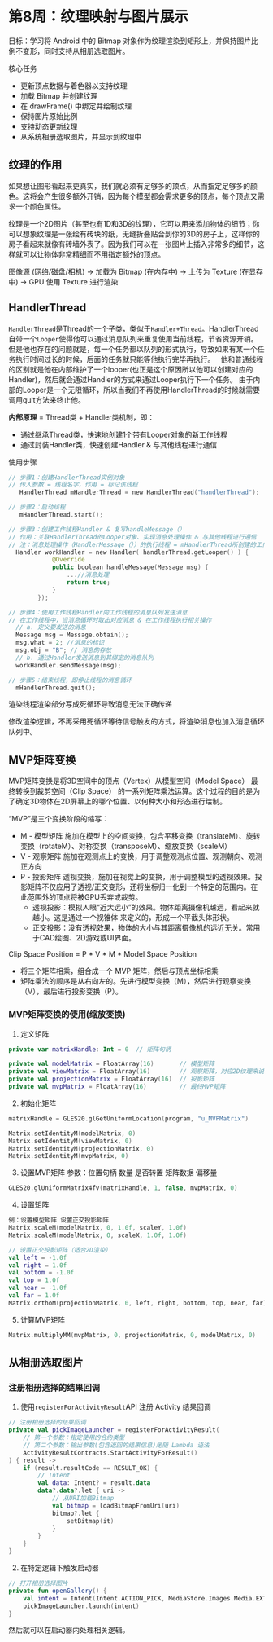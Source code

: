 # 第8周：纹理映射与图片展示
目标：学习将 Android 中的 Bitmap 对象作为纹理渲染到矩形上，并保持图片比例不变形，同时支持从相册选取图片。

核心任务
* 更新顶点数据与着色器以支持纹理
* 加载 Bitmap 并创建纹理
* 在 drawFrame() 中绑定并绘制纹理
* 保持图片原始比例
* 支持动态更新纹理	
* 从系统相册选取图片，并显示到纹理中

## 纹理的作用
如果想让图形看起来更真实，我们就必须有足够多的顶点，从而指定足够多的颜色。这将会产生很多额外开销，因为每个模型都会需求更多的顶点，每个顶点又需求一个颜色属性。

纹理是一个2D图片（甚至也有1D和3D的纹理），它可以用来添加物体的细节；你可以想象纹理是一张绘有砖块的纸，无缝折叠贴合到你的3D的房子上，这样你的房子看起来就像有砖墙外表了。因为我们可以在一张图片上插入非常多的细节，这样就可以让物体非常精细而不用指定额外的顶点。

图像源 (网络/磁盘/相机) -> 加载为 Bitmap (在内存中) -> 上传为 Texture (在显存中) -> GPU 使用 Texture 进行渲染

## HandlerThread
`HandlerThread`是Thread的一个子类，类似于`Handler+Thread`。HandlerThread自带一个`Looper`使得他可以通过消息队列来重复使用当前线程，节省资源开销。但是他也存在的问题就是，每一个任务都以队列的形式执行，导致如果有某一个任务执行时间过长的时候，后面的任务就只能等他执行完毕再执行。
 
他和普通线程的区别就是他在内部维护了一个looper(也正是这个原因所以他可以创建对应的Handler)，然后就会通过Handler的方式来通过Looper执行下一个任务。
由于内部的Looper是一个无限循环，所以当我们不再使用HandlerThread的时候就需要调用quit方法来终止他。

**内部原理** = Thread类 + Handler类机制，即：
* 通过继承Thread类，快速地创建1个带有Looper对象的新工作线程
* 通过封装Handler类，快速创建Handler & 与其他线程进行通信

使用步骤
```kotlin
// 步骤1：创建HandlerThread实例对象
// 传入参数 = 线程名字，作用 = 标记该线程
   HandlerThread mHandlerThread = new HandlerThread("handlerThread");

// 步骤2：启动线程
   mHandlerThread.start();

// 步骤3：创建工作线程Handler & 复写handleMessage（）
// 作用：关联HandlerThread的Looper对象、实现消息处理操作 & 与其他线程进行通信
// 注：消息处理操作（HandlerMessage（））的执行线程 = mHandlerThread所创建的工作线程中执行
  Handler workHandler = new Handler( handlerThread.getLooper() ) {
            @Override
            public boolean handleMessage(Message msg) {
                ...//消息处理
                return true;
            }
        });

// 步骤4：使用工作线程Handler向工作线程的消息队列发送消息
// 在工作线程中，当消息循环时取出对应消息 & 在工作线程执行相关操作
  // a. 定义要发送的消息
  Message msg = Message.obtain();
  msg.what = 2; //消息的标识
  msg.obj = "B"; // 消息的存放
  // b. 通过Handler发送消息到其绑定的消息队列
  workHandler.sendMessage(msg);

// 步骤5：结束线程，即停止线程的消息循环
  mHandlerThread.quit();
```
渲染线程渲染部分写成死循环导致消息无法正确传递

修改渲染逻辑，不再采用死循环等待信号触发的方式，将渲染消息也加入消息循环队列中。

## MVP矩阵变换
MVP矩阵变换是将3D空间中的顶点（Vertex）从模型空间（Model Space） 最终转换到裁剪空间（Clip Space） 的一系列矩阵乘法运算。这个过程的目的是为了确定3D物体在2D屏幕上的哪个位置、以何种大小和形态进行绘制。

“MVP”是三个变换阶段的缩写：
* M - 模型矩阵 施加在模型上的空间变换，包含平移变换（translateM）、旋转变换（rotateM）、对称变换（transposeM）、缩放变换（scaleM）
* V - 观察矩阵 施加在观测点上的变换，用于调整观测点位置、观测朝向、观测正方向
* P - 投影矩阵 透视变换，施加在视觉上的变换，用于调整模型的透视效果。投影矩阵不仅应用了透视/正交变形，还将坐标归一化到一个特定的范围内。在此范围外的顶点将被GPU丢弃或裁剪。
  * 透视投影：模拟人眼“近大远小”的效果。物体距离摄像机越远，看起来就越小。这是通过一个视锥体 来定义的，形成一个平截头体形状。
  * 正交投影：没有透视效果，物体的大小与其距离摄像机的远近无关。常用于CAD绘图、2D游戏或UI界面。

Clip Space Position = P * V * M * Model Space Position
* 将三个矩阵相乘，组合成一个 MVP 矩阵，然后与顶点坐标相乘
* 矩阵乘法的顺序是从右向左的。先进行模型变换（M），然后进行观察变换（V），最后进行投影变换（P）。
### MVP矩阵变换的使用(缩放变换)
1. 定义矩阵
```kotlin
private var matrixHandle: Int = 0  // 矩阵句柄

private val modelMatrix = FloatArray(16)       // 模型矩阵
private val viewMatrix = FloatArray(16)        // 观察矩阵，对应2D纹理来说可以不需要观察矩阵
private val projectionMatrix = FloatArray(16)  // 投影矩阵
private val mvpMatrix = FloatArray(16)         // 最终MVP矩阵
```
2. 初始化矩阵
```kotlin
matrixHandle = GLES20.glGetUniformLocation(program, "u_MVPMatrix")

Matrix.setIdentityM(modelMatrix, 0)
Matrix.setIdentityM(viewMatrix, 0)
Matrix.setIdentityM(projectionMatrix, 0)
Matrix.setIdentityM(mvpMatrix, 0)
```
3. 设置MVP矩阵  参数：位置句柄 数量 是否转置 矩阵数据 偏移量
```kotlin
GLES20.glUniformMatrix4fv(matrixHandle, 1, false, mvpMatrix, 0)
```
4. 设置矩阵
```kotlin
例：设置模型矩阵 设置正交投影矩阵
Matrix.scaleM(modelMatrix, 0, 1.0f, scaleY, 1.0f)
Matrix.scaleM(modelMatrix, 0, scaleX, 1.0f, 1.0f)

// 设置正交投影矩阵（适合2D渲染）
val left = -1.0f
val right = 1.0f
val bottom = -1.0f
val top = 1.0f
val near = -1.0f
val far = 1.0f
Matrix.orthoM(projectionMatrix, 0, left, right, bottom, top, near, far)
```
5. 计算MVP矩阵
```kotlin
Matrix.multiplyMM(mvpMatrix, 0, projectionMatrix, 0, modelMatrix, 0)
```

## 从相册选取图片
### 注册相册选择的结果回调
1. 使用`registerForActivityResult`API 注册 Activity 结果回调
```kotlin
// 注册相册选择的结果回调
private val pickImageLauncher = registerForActivityResult(
    // 第一个参数：指定使用的合约类型
    // 第二个参数：输出参数(包含返回的结果信息)尾随 Lambda 语法
    ActivityResultContracts.StartActivityForResult()
) { result ->
    if (result.resultCode == RESULT_OK) {
        // Intent
        val data: Intent? = result.data
        data?.data?.let { uri ->
            // 从URI加载Bitmap
            val bitmap = loadBitmapFromUri(uri)
            bitmap?.let {
                setBitmap(it)
            }
        }
    }
}
```
2. 在特定逻辑下触发启动器
```kotlin
// 打开相册选择图片
private fun openGallery() {
    val intent = Intent(Intent.ACTION_PICK, MediaStore.Images.Media.EXTERNAL_CONTENT_URI)
    pickImageLauncher.launch(intent)
}
```
然后就可以在启动器内处理相关逻辑。
